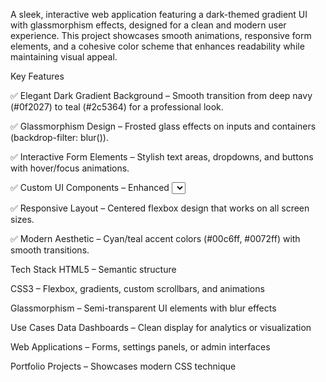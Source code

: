 A sleek, interactive web application featuring a dark-themed gradient UI with glassmorphism effects, designed for a clean and modern user experience. 
This project showcases smooth animations, responsive form elements, and a cohesive color scheme that enhances readability while maintaining visual appeal.



Key Features

✅ Elegant Dark Gradient Background – Smooth transition from deep navy (#0f2027) to teal (#2c5364) for a professional look.

✅ Glassmorphism Design – Frosted glass effects on inputs and containers (backdrop-filter: blur()).

✅ Interactive Form Elements – Stylish text areas, dropdowns, and buttons with hover/focus animations.

✅ Custom UI Components – Enhanced <select> dropdown with SVG arrow, subtle shadows, and rounded corners.

✅ Responsive Layout – Centered flexbox design that works on all screen sizes.

✅ Modern Aesthetic – Cyan/teal accent colors (#00c6ff, #0072ff) with smooth transitions.



Tech Stack
HTML5 – Semantic structure

CSS3 – Flexbox, gradients, custom scrollbars, and animations

Glassmorphism – Semi-transparent UI elements with blur effects


Use Cases
Data Dashboards – Clean display for analytics or visualization

Web Applications – Forms, settings panels, or admin interfaces

Portfolio Projects – Showcases modern CSS technique
